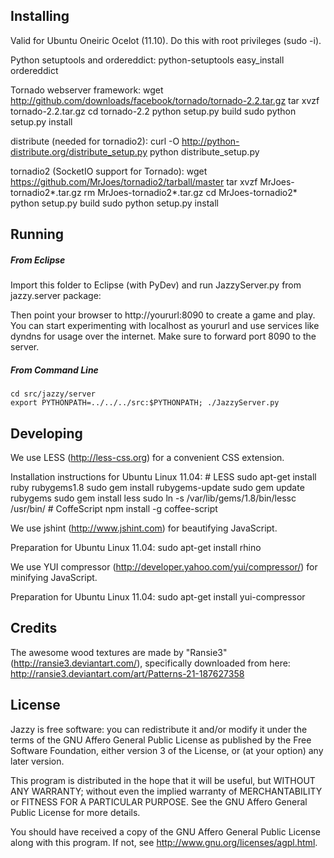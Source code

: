 ## Installing
Valid for Ubuntu Oneiric Ocelot (11.10). Do this with root privileges (sudo -i).

Python setuptools and ordereddict:
    python-setuptools
    easy_install ordereddict

Tornado webserver framework:
    wget http://github.com/downloads/facebook/tornado/tornado-2.2.tar.gz
    tar xvzf tornado-2.2.tar.gz
    cd tornado-2.2
    python setup.py build
    sudo python setup.py install

distribute (needed for tornadio2):
    curl -O http://python-distribute.org/distribute_setup.py
    python distribute_setup.py

tornadio2 (SocketIO support for Tornado):
    wget https://github.com/MrJoes/tornadio2/tarball/master
    tar xvzf MrJoes-tornadio2*.tar.gz
    rm MrJoes-tornadio2*.tar.gz
    cd MrJoes-tornadio2*
    python setup.py build
    sudo python setup.py install


##  Running 

##### From Eclipse

Import this folder to Eclipse (with PyDev) and run JazzyServer.py from jazzy.server package:

Then point your browser to http://yoururl:8090 to create a game and play.
You can start experimenting with localhost as yoururl and use services like dyndns for usage over the internet. Make sure to forward port 8090 to the server.


##### From Command Line
    cd src/jazzy/server
    export PYTHONPATH=../../../src:$PYTHONPATH; ./JazzyServer.py



##  Developing

We use LESS (http://less-css.org) for a convenient CSS extension.

Installation instructions for Ubuntu Linux 11.04:
    # LESS
    sudo apt-get install ruby rubygems1.8
    sudo gem install rubygems-update
    sudo gem update rubygems 
    sudo gem install less
    sudo ln -s /var/lib/gems/1.8/bin/lessc /usr/bin/
    # CoffeScript
    npm install -g coffee-script


We use jshint (http://www.jshint.com) for beautifying JavaScript.

Preparation for Ubuntu Linux 11.04:
    sudo apt-get install rhino


We use YUI compressor (http://developer.yahoo.com/yui/compressor/) for minifying JavaScript.

Preparation for Ubuntu Linux 11.04:
    sudo apt-get install yui-compressor


## Credits

The awesome wood textures are made by "Ransie3" (http://ransie3.deviantart.com/), specifically downloaded from here: http://ransie3.deviantart.com/art/Patterns-21-187627358


## License
Jazzy is free software: you can redistribute it and/or modify
it under the terms of the GNU Affero General Public License as
published by the Free Software Foundation, either version 3 of the
License, or (at your option) any later version.

This program is distributed in the hope that it will be useful,
but WITHOUT ANY WARRANTY; without even the implied warranty of
MERCHANTABILITY or FITNESS FOR A PARTICULAR PURPOSE.  See the
GNU Affero General Public License for more details.

You should have received a copy of the GNU Affero General Public License
along with this program. If not, see <http://www.gnu.org/licenses/agpl.html>.
